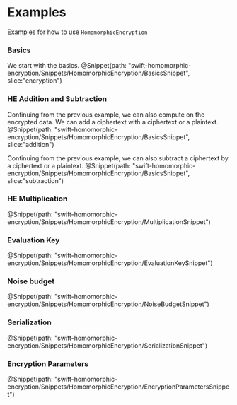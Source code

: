 # Examples

Examples for how to use ``HomomorphicEncryption``

### Basics
We start with the basics.
@Snippet(path: "swift-homomorphic-encryption/Snippets/HomomorphicEncryption/BasicsSnippet", slice:"encryption")

### HE Addition and Subtraction
Continuing from the previous example, we can also compute on the encrypted data.
We can add a ciphertext with a ciphertext or a plaintext.
@Snippet(path: "swift-homomorphic-encryption/Snippets/HomomorphicEncryption/BasicsSnippet", slice:"addition")

Continuing from the previous example, we can also subtract a ciphertext by a ciphertext or a plaintext.
@Snippet(path: "swift-homomorphic-encryption/Snippets/HomomorphicEncryption/BasicsSnippet", slice:"subtraction")

### HE Multiplication
@Snippet(path: "swift-homomorphic-encryption/Snippets/HomomorphicEncryption/MultiplicationSnippet")

### Evaluation Key
@Snippet(path: "swift-homomorphic-encryption/Snippets/HomomorphicEncryption/EvaluationKeySnippet")

### Noise budget
@Snippet(path: "swift-homomorphic-encryption/Snippets/HomomorphicEncryption/NoiseBudgetSnippet")

### Serialization
@Snippet(path: "swift-homomorphic-encryption/Snippets/HomomorphicEncryption/SerializationSnippet")

### Encryption Parameters
@Snippet(path: "swift-homomorphic-encryption/Snippets/HomomorphicEncryption/EncryptionParametersSnippet")

